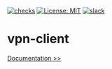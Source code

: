 [![checks](https://github.com/martoc/vpn-client/actions/workflows/checks.yml/badge.svg?branch=main&event=push)](https://github.com/martoc/vpn-client/actions/workflows/checks.yml)
[![License: MIT](https://img.shields.io/badge/License-MIT-yellow.svg)](https://opensource.org/licenses/MIT)
[![slack](https://img.shields.io/badge/slack-general-brightgreen.svg?logo=slack)](https://app.slack.com/messages/T8L8AAD3M/C8LBHLSVA)

# vpn-client

[Documentation >>](./docs/index.md)
